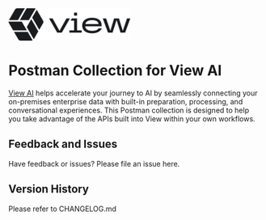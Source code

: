 <img src="https://github.com/view-io/postman/blob/main/assets/view_logo.png?raw=true" height="64">

# Postman Collection for View AI

[View AI](https://view.io) helps accelerate your journey to AI by seamlessly connecting your on-premises enterprise data with built-in preparation, processing, and conversational experiences.  This Postman collection is designed to help you take advantage of the APIs built into View within your own workflows.

## Feedback and Issues

Have feedback or issues?  Please file an issue here.

## Version History

Please refer to CHANGELOG.md
